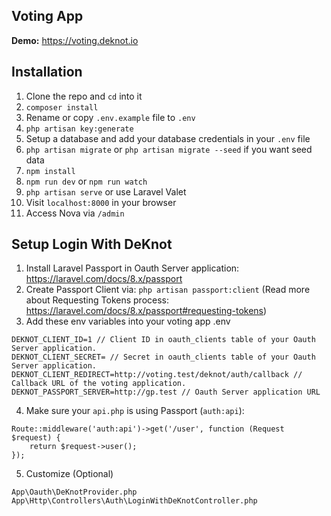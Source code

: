 ## Voting App

**Demo:** https://voting.deknot.io

## Installation

1. Clone the repo and `cd` into it
1. `composer install`
1. Rename or copy `.env.example` file to `.env`
1. `php artisan key:generate`
1. Setup a database and add your database credentials in your `.env` file
1. `php artisan migrate` or `php artisan migrate --seed` if you want seed data
1. `npm install`
1. `npm run dev` or `npm run watch`
1. `php artisan serve` or use Laravel Valet
1. Visit `localhost:8000` in your browser
1. Access Nova via `/admin`

## Setup Login With DeKnot
1. Install Laravel Passport in Oauth Server application: https://laravel.com/docs/8.x/passport
2. Create Passport Client via: `php artisan passport:client` (Read more about Requesting Tokens process: https://laravel.com/docs/8.x/passport#requesting-tokens)
3. Add these env variables into your voting app .env
```
DEKNOT_CLIENT_ID=1 // Client ID in oauth_clients table of your Oauth Server application.
DEKNOT_CLIENT_SECRET= // Secret in oauth_clients table of your Oauth Server application.
DEKNOT_CLIENT_REDIRECT=http://voting.test/deknot/auth/callback // Callback URL of the voting application.
DEKNOT_PASSPORT_SERVER=http://gp.test // Oauth Server application URL
```
4. Make sure your `api.php` is using Passport (`auth:api`):

```
Route::middleware('auth:api')->get('/user', function (Request $request) {
    return $request->user();
});
```

5. Customize (Optional)
```
App\Oauth\DeKnotProvider.php
App\Http\Controllers\Auth\LoginWithDeKnotController.php
```
